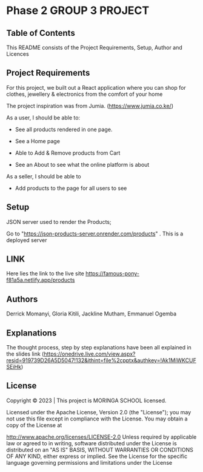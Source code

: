 #  Phase 2 GROUP 3 PROJECT

## Table of Contents
This README consists of the Project Requirements, Setup, Author and Licences 


## Project Requirements

For this project, we built out a React application where you
can shop for clothes, jewellery & electronics from the comfort of your home

The project inspiration was from Jumia. (https://www.jumia.co.ke/)

As a user, I should be able to:

- See all products rendered in one page.

- See a Home page 

- Able to Add & Remove products from Cart

- See an About to see what the online platform is about


As a seller, I should be able to

- Add products to the page for all users to see

## Setup

JSON server used to render the Products;


Go to "https://json-products-server.onrender.com/products" . This is a deployed server




         
## LINK
Here lies the link to the live site https://famous-pony-f81a5a.netlify.app/products


## Authors
Derrick Momanyi, Gloria Kitili, Jackline Mutham, Emmanuel Ogemba

## Explanations
The thought process, step by step explanations have been all explained in the slides link (https://onedrive.live.com/view.aspx?resid=919739D26A5D5047!132&ithint=file%2cpptx&authkey=!Ak1MiWKCUFSEiHk)



## License
Copyright © 2023 | This project is MORINGA SCHOOL licensed.

Licensed under the Apache License, Version 2.0 (the "License"); you may not use this file except in compliance with the License. You may obtain a copy of the License at

http://www.apache.org/licenses/LICENSE-2.0 Unless required by applicable law or agreed to in writing, software distributed under the License is distributed on an "AS IS" BASIS, WITHOUT WARRANTIES OR CONDITIONS OF ANY KIND, either express or implied. See the License for the specific language governing permissions and limitations under the License